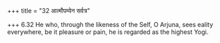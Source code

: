 +++
title = "32 आत्मौपम्येन सर्वत्र"

+++
6.32 He who, through the likeness of the Self, O Arjuna, sees eality
everywhere, be it pleasure or pain, he is regarded as the highest Yogi.
